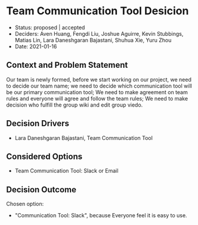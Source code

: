 # Team Communication Tool Desicion

* Status: proposed | accepted
* Deciders: Aven Huang, Fengdi Liu, Joshue Aguirre, Kevin Stubbings, Matias Lin,
Lara Daneshgaran Bajastani, Shuhua Xie, Yuru Zhou
* Date: 2021-01-16


## Context and Problem Statement

  Our team is newly formed, before we start working on our project, we need to decide our team name; we need to decide which communication tool will be our primary communication tool; We need to make agreement on team rules and everyone will agree and follow the team rules; We need to make decision who fulfill the group wiki and edit group viedo.

## Decision Drivers 

* Lara Daneshgaran Bajastani, Team Communication Tool


## Considered Options

* Team Communication Tool: Slack or Email


## Decision Outcome

Chosen option: 

 * "Communication Tool: Slack", because Everyone feel it is easy to use.
